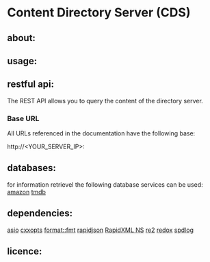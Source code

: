 # Content Directory Server (CDS)

## about:

## usage:

## restful api:

The REST API allows you to query the content of the directory server.

### Base URL

All URLs referenced in the documentation have the following base:

http://<YOUR_SERVER_IP>:<PORT>

## databases:

for information retrievel the following database services can be used:
[amazon]()
[tmdb]()

## dependencies:

[asio](http://think-async.com) [cxxopts](https://github.com/jarro2783/cxxopts) [format::fmt](https://github.com/fmtlib/fmt)
[rapidjson](https://github.com/miloyip/rapidjson) [RapidXML NS](https://github.com/svgpp/rapidxml_ns)
[re2](https://github.com/google/re2) [redox](https://github.com/hmartiro/redox) [spdlog](https://github.com/gabime/spdlog)

## licence:
